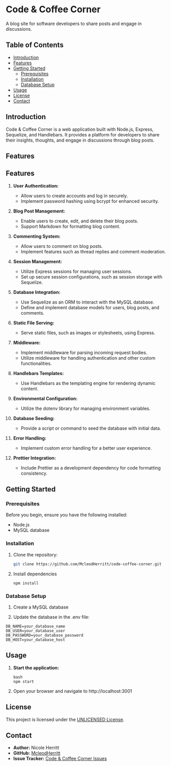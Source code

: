 # Code & Coffee Corner

A blog site for software developers to share posts and engage in discussions.

## Table of Contents

- [Introduction](#introduction)
- [Features](#features)
- [Getting Started](#getting-started)
  - [Prerequisites](#prerequisites)
  - [Installation](#installation)
  - [Database Setup](#database-setup)
- [Usage](#usage)
- [License](#license)
- [Contact](#contact)

## Introduction

Code & Coffee Corner is a web application built with Node.js, Express, Sequelize, and Handlebars. It provides a platform for developers to share their insights, thoughts, and engage in discussions through blog posts.

## Features

## Features

1. **User Authentication:**

   - Allow users to create accounts and log in securely.
   - Implement password hashing using bcrypt for enhanced security.

2. **Blog Post Management:**

   - Enable users to create, edit, and delete their blog posts.
   - Support Markdown for formatting blog content.

3. **Commenting System:**

   - Allow users to comment on blog posts.
   - Implement features such as thread replies and comment moderation.

4. **Session Management:**

   - Utilize Express sessions for managing user sessions.
   - Set up secure session configurations, such as session storage with Sequelize.

5. **Database Integration:**

   - Use Sequelize as an ORM to interact with the MySQL database.
   - Define and implement database models for users, blog posts, and comments.

6. **Static File Serving:**

   - Serve static files, such as images or stylesheets, using Express.

7. **Middleware:**

   - Implement middleware for parsing incoming request bodies.
   - Utilize middleware for handling authentication and other custom functionalities.

8. **Handlebars Templates:**

   - Use Handlebars as the templating engine for rendering dynamic content.

9. **Environmental Configuration:**

   - Utilize the dotenv library for managing environment variables.

10. **Database Seeding:**

    - Provide a script or command to seed the database with initial data.

11. **Error Handling:**

    - Implement custom error handling for a better user experience.

12. **Prettier Integration:**
    - Include Prettier as a development dependency for code formatting consistency.

## Getting Started

### Prerequisites

Before you begin, ensure you have the following installed:

- Node.js
- MySQL database

### Installation

1. Clone the repository:

   ```bash
   git clone https://github.com/McleodHerritt/code-coffee-corner.git

   ```

2. Install dependencies

   ```
   npm install
   ```

### Database Setup

1.  Create a MySQL database

2.  Update the database in the .env file:

```
DB_NAME=your_database_name
DB_USER=your_database_user
DB_PASSWORD=your_database_password
DB_HOST=your_database_host
```

## Usage

1. **Start the application:**

   ```
   bash
   npm start
   ```

2. Open your browser and navigate to http://localhost:3001

## License

This project is licensed under the [UNLICENSED License](LICENSE).

## Contact

- **Author:** Nicole Herritt
- **GitHub:** [McleodHerritt](https://github.com/McleodHerritt)
- **Issue Tracker:** [Code & Coffee Corner Issues](https://github.com/McleodHerritt/code-coffee-corner/issues)
